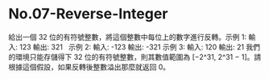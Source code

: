 # No.07-Reverse-Integer
給出一個 32 位的有符號整數，將這個整數中每位上的數字進行反轉。示例 1: 輸入: 123 輸出: 321   示例 2: 輸入: -123 輸出: -321  示例 3: 輸入: 120 輸出: 21
我們的環境只能存儲得下 32 位的有符號整數，則其數值範圍為 [−2^31, 2^31 − 1]。請根據這個假設，如果反轉後整數溢出那麼就返回 0。
